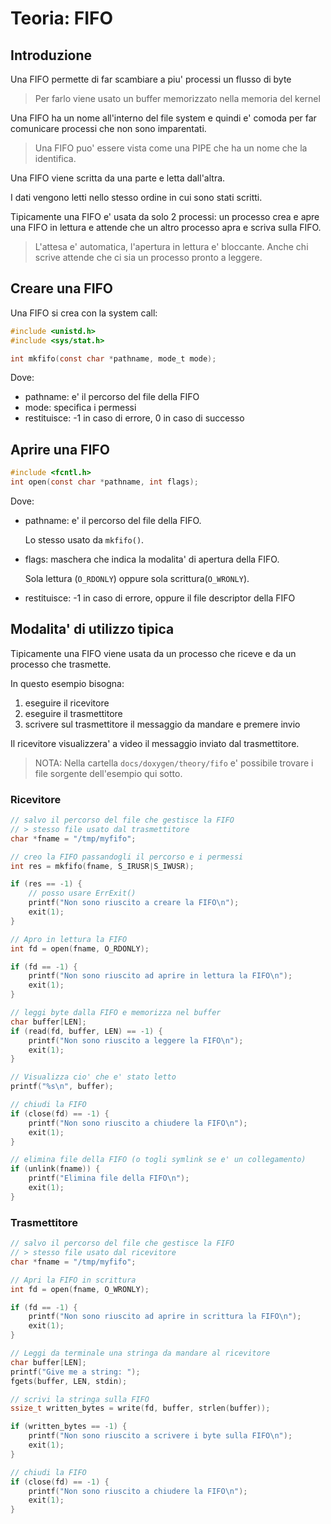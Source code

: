 # Teoria: FIFO

## Introduzione

Una FIFO permette di far scambiare a piu' processi un flusso di byte
> Per farlo viene usato un buffer memorizzato nella memoria del kernel

Una FIFO ha un nome all'interno del file system e quindi e' comoda per far comunicare processi che non sono imparentati.
> Una FIFO puo' essere vista come una PIPE che ha un nome che la identifica.

Una FIFO viene scritta da una parte e letta dall'altra.

I dati vengono letti nello stesso ordine in cui sono stati scritti.

Tipicamente una FIFO e' usata da solo 2 processi: un processo crea e apre una FIFO in lettura e attende che un altro processo apra e scriva sulla FIFO.
> L'attesa e' automatica, l'apertura in lettura e' bloccante. Anche chi scrive attende che ci sia un processo pronto a leggere.

## Creare una FIFO

Una FIFO si crea con la system call:
```c
#include <unistd.h>
#include <sys/stat.h>

int mkfifo(const char *pathname, mode_t mode);
```

Dove:
* pathname: e' il percorso del file della FIFO
* mode: specifica i permessi
* restituisce: -1 in caso di errore, 0 in caso di successo

## Aprire una FIFO

```c
#include <fcntl.h>
int open(const char *pathname, int flags);
```

Dove:
* pathname: e' il percorso del file della FIFO.

    Lo stesso usato da ```mkfifo()```.

* flags: maschera che indica la modalita' di apertura della FIFO.

    Sola lettura (```O_RDONLY```) oppure sola scrittura(```O_WRONLY```).

* restituisce: -1 in caso di errore, oppure il file descriptor della FIFO

## Modalita' di utilizzo tipica

Tipicamente una FIFO viene usata da un processo che riceve e da un processo che trasmette.

In questo esempio bisogna:
1. eseguire il ricevitore
2. eseguire il trasmettitore
3. scrivere sul trasmettitore il messaggio da mandare e premere invio

Il ricevitore visualizzera' a video il messaggio inviato dal trasmettitore.

> NOTA: Nella cartella ```docs/doxygen/theory/fifo``` e' possibile trovare i file sorgente dell'esempio qui sotto.

### Ricevitore

```c
// salvo il percorso del file che gestisce la FIFO
// > stesso file usato dal trasmettitore
char *fname = "/tmp/myfifo";

// creo la FIFO passandogli il percorso e i permessi
int res = mkfifo(fname, S_IRUSR|S_IWUSR);

if (res == -1) {
    // posso usare ErrExit()
    printf("Non sono riuscito a creare la FIFO\n");
    exit(1);
}

// Apro in lettura la FIFO
int fd = open(fname, O_RDONLY);

if (fd == -1) {
    printf("Non sono riuscito ad aprire in lettura la FIFO\n");
    exit(1);
}

// leggi byte dalla FIFO e memorizza nel buffer
char buffer[LEN];
if (read(fd, buffer, LEN) == -1) {
    printf("Non sono riuscito a leggere la FIFO\n");
    exit(1);
}

// Visualizza cio' che e' stato letto
printf("%s\n", buffer);

// chiudi la FIFO
if (close(fd) == -1) {
    printf("Non sono riuscito a chiudere la FIFO\n");
    exit(1);
}

// elimina file della FIFO (o togli symlink se e' un collegamento)
if (unlink(fname)) {
    printf("Elimina file della FIFO\n");
    exit(1);
}
```

### Trasmettitore

```c
// salvo il percorso del file che gestisce la FIFO
// > stesso file usato dal ricevitore
char *fname = "/tmp/myfifo";

// Apri la FIFO in scrittura
int fd = open(fname, O_WRONLY);

if (fd == -1) {
    printf("Non sono riuscito ad aprire in scrittura la FIFO\n");
    exit(1);
}

// Leggi da terminale una stringa da mandare al ricevitore
char buffer[LEN];
printf("Give me a string: ");
fgets(buffer, LEN, stdin);

// scrivi la stringa sulla FIFO
ssize_t written_bytes = write(fd, buffer, strlen(buffer));

if (written_bytes == -1) {
    printf("Non sono riuscito a scrivere i byte sulla FIFO\n");
    exit(1);
}

// chiudi la FIFO
if (close(fd) == -1) {
    printf("Non sono riuscito a chiudere la FIFO\n");
    exit(1);
}
```
